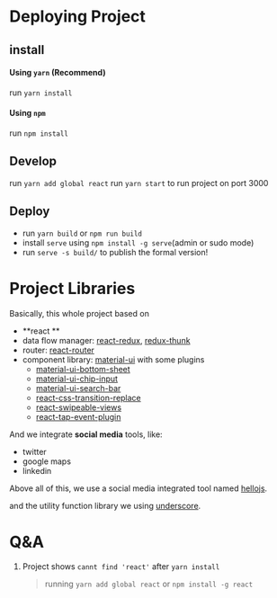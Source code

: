 # Deploying Project

## install
#### Using `yarn` (**Recommend**)
run `yarn install`

#### Using `npm` 
run `npm install`

## Develop
run `yarn add global react`
run `yarn start` to run project on port 3000

## Deploy

- run `yarn build` or `npm run build`
- install `serve` using `npm install -g serve`(admin or sudo mode)
- run `serve -s build/` to publish the formal version!




# Project Libraries

Basically, this whole project based on 

- **react **
- data flow manager: [react-redux](https://github.com/reactjs/react-redux), [redux-thunk](https://github.com/gaearon/redux-thunk)
- router: [react-router](https://github.com/ReactTraining/react-router)
- component library: [material-ui](http://www.material-ui.com/) with some plugins
  - [material-ui-bottom-sheet](https://github.com/TeamWertarbyte/material-ui-bottom-sheet)
  - [material-ui-chip-input](https://github.com/TeamWertarbyte/material-ui-chip-input)
  - [material-ui-search-bar](https://github.com/TeamWertarbyte/material-ui-search-bar)
  - [react-css-transition-replace](https://github.com/marnusw/react-css-transition-replace)
  - [react-swipeable-views](https://github.com/oliviertassinari/react-swipeable-views)
  - [react-tap-event-plugin](https://github.com/zilverline/react-tap-event-plugin)

And we integrate **social media** tools, like:

- twitter
- google maps
- linkedin

Above all of this, we use a social media integrated tool named [hellojs](https://github.com/MrSwitch/hello.js).

and the utility function library we using [underscore](https://github.com/jashkenas/underscore).

# Q&A

1. Project shows `cannt find 'react'` after `yarn install`

   > running `yarn add global react` or `npm install -g react`
